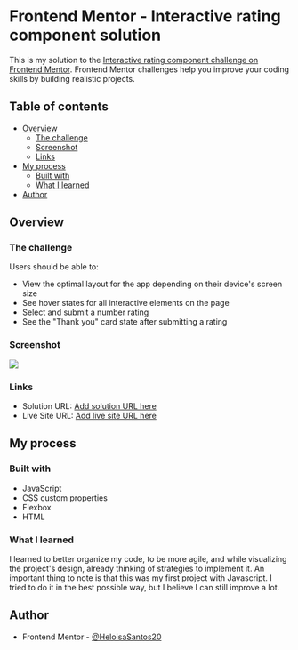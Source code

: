 # Frontend Mentor - Interactive rating component solution

This is my solution to the [Interactive rating component challenge on Frontend Mentor](https://www.frontendmentor.io/challenges/interactive-rating-component-koxpeBUmI). Frontend Mentor challenges help you improve your coding skills by building realistic projects. 

## Table of contents

- [Overview](#overview)
  - [The challenge](#the-challenge)
  - [Screenshot](#screenshot)
  - [Links](#links)
- [My process](#my-process)
  - [Built with](#built-with)
  - [What I learned](#what-i-learned)
- [Author](#author)


## Overview

### The challenge

Users should be able to:

- View the optimal layout for the app depending on their device's screen size
- See hover states for all interactive elements on the page
- Select and submit a number rating
- See the "Thank you" card state after submitting a rating

### Screenshot

![](./capturaDeTela.jpg.jpg)



### Links

- Solution URL: [Add solution URL here](https://github.com/HeloisaSantos20/desafiosFrontendMentor/tree/main/InteractiveRatingComponent)
- Live Site URL: [Add live site URL here](https://heloisasantos20.github.io/desafiosFrontendMentor/InteractiveRatingComponent/)

## My process

### Built with

- JavaScript
- CSS custom properties
- Flexbox
- HTML


### What I learned

I learned to better organize my code, to be more agile, and while visualizing the project's design, already thinking of strategies to implement it. An important thing to note is that this was my first project with Javascript. I tried to do it in the best possible way, but I believe I can still improve a lot.


## Author

- Frontend Mentor - [@HeloisaSantos20](https://www.frontendmentor.io/profile/HeloisaSantos20)